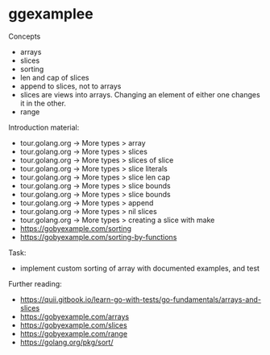 # ggexamplee

Concepts
 - arrays
 - slices
 - sorting
 - len and cap of slices
 - append to slices, not to arrays
 - slices are views into arrays. Changing an element of either one changes it in the other.
 - range

Introduction material:
 
- tour.golang.org -> More types  > array
- tour.golang.org -> More types  > slices
- tour.golang.org -> More types  > slices of slice
- tour.golang.org -> More types  > slice literals
- tour.golang.org -> More types  > slice len cap
- tour.golang.org -> More types  > slice bounds
- tour.golang.org -> More types  > slice bounds
- tour.golang.org -> More types  > append
- tour.golang.org -> More types  > nil slices
- tour.golang.org -> More types  > creating a slice with make
- https://gobyexample.com/sorting
- https://gobyexample.com/sorting-by-functions


Task:
- implement custom sorting of array with documented examples, and test

Further reading:

- https://quii.gitbook.io/learn-go-with-tests/go-fundamentals/arrays-and-slices
- https://gobyexample.com/arrays
- https://gobyexample.com/slices
- https://gobyexample.com/range
- https://golang.org/pkg/sort/